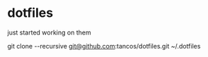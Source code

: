 # dotfiles
just started working on them

git clone --recursive git@github.com:tancos/dotfiles.git ~/.dotfiles
